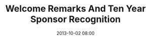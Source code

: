 ---
date: 2013-10-02 08:00
hour: 8:00 - 8:45 am
title: Welcome Remarks And Ten Year Sponsor Recognition
name: 
company: 
location: 
categories: day1
expand: y
speakers:
- speaker:  
  - title: "Speaker"
    name: "Sheila Robinson"
- speaker: 
  - title: "Emcee"
    name: "Dr. Shirley Davis"
- speaker:  
  - title: "Speaker"
    name: "George Kalogridis"
---